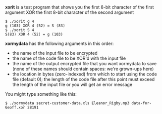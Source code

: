 **xorit** is a test program that shows you the first 8-bit character of the first argument XOR the first 8-bit character of the second argument
```
$ ./xorit g 4
g (103) XOR 4 (52) = S (83)
$ ./xorit S 4
S(83) XOR 4 (52) = g (103)
```

**xormydata** has the following arguments in this order:

* the name of the input file to be encrypted
* the name of the code file to be XOR'd with the input file
* the name of the output encrypted file that you want xormydata to save (none of these names should contain spaces: we're grown-ups here)
* the location in bytes (zero-indexed) from which to start using the code file (default 0); the length of the code file after this point must exceed the length of the input file or you will get an error message

You might type something like this:
```
$ ./xormydata secret-customer-data.xls Eleanor_Rigby.mp3 data-for-Geoff.xor 28191
```
